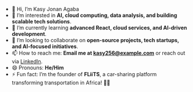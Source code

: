 - 👋 Hi, I’m Kasy Jonan Agaba
- 👀 I’m interested in **AI, cloud computing, data analysis, and building scalable tech solutions**.  
- 🌱 I’m currently learning **advanced React, cloud services, and AI-driven development**.  
- 💞️ I’m looking to collaborate on **open-source projects, tech startups, and AI-focused initiatives**.  
- 📫 How to reach me: **Email me at kasy256@example.com** or reach out via [LinkedIn](https://www.linkedin.com/in/jonan-agaba256).  
- 😄 Pronouns: **He/Him**  
- ⚡ Fun fact: I’m the founder of **FLiiTS**, a car-sharing platform transforming transportation in Africa! 🚗💡  
